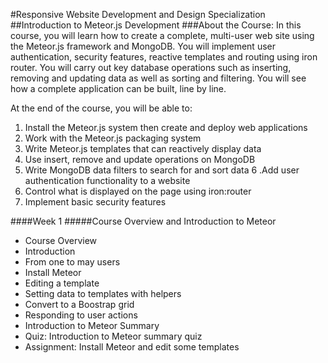 #Responsive Website Development and Design Specialization
##Introduction to Meteor.js Development
###About the Course:
In this course, you will learn how to create a complete, multi-user web site using the Meteor.js framework and MongoDB. You will implement user authentication, security features, reactive templates and routing using iron router. You will carry out key database operations such as inserting, removing and updating data as well as sorting and filtering. You will see how a complete application can be built, line by line. 

At the end of the course, you will be able to:
1. Install the Meteor.js system then create and deploy web applications
2. Work with the Meteor.js packaging system
3. Write Meteor.js templates that can reactively display data
4. Use insert, remove and update operations on MongoDB
5. Write MongoDB data filters to search for and sort data
6 .Add  user authentication functionality to a website
7. Control what is displayed on the page using iron:router 
8. Implement basic security features 

####Week 1 
#####Course Overview and Introduction to Meteor
- Course Overview
- Introduction
- From one to may users
- Install Meteor
- Editing a template
- Setting data to templates with helpers
- Convert to a Boostrap grid
- Responding to user actions
- Introduction to Meteor Summary
- Quiz: Introduction to Meteor summary quiz
- Assignment: Install Meteor and edit some templates